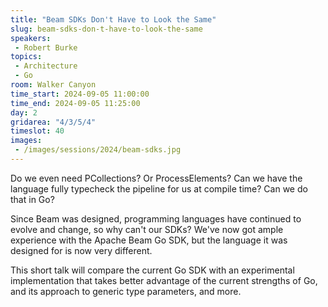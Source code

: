 ```yaml
---
title: "Beam SDKs Don't Have to Look the Same"
slug: beam-sdks-don-t-have-to-look-the-same
speakers:
 - Robert Burke
topics:
 - Architecture
 - Go
room: Walker Canyon
time_start: 2024-09-05 11:00:00
time_end: 2024-09-05 11:25:00
day: 2
gridarea: "4/3/5/4"
timeslot: 40
images:
 - /images/sessions/2024/beam-sdks.jpg 
---
```


Do we even need PCollections? Or ProcessElements? Can we have the language fully typecheck the pipeline for us at compile time? Can we do that in Go?

Since Beam was designed, programming languages have continued to evolve and change, so why can't our SDKs? We've now got ample experience with the Apache Beam Go SDK, but the language it was designed for is now very different. 

This short talk will compare the current Go SDK with an experimental implementation that takes better advantage of the current strengths of Go, and its approach to generic type parameters, and more.